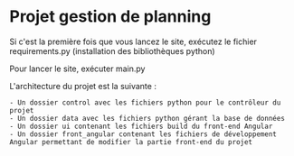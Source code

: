 # Projet gestion de planning

Si c'est la première fois que vous lancez le site, exécutez le fichier requirements.py
(installation des bibliothèques python)

Pour lancer le site, exécuter main.py

L'architecture du projet est la suivante :

	- Un dossier control avec les fichiers python pour le contrôleur du projet
	- Un dossier data avec les fichiers python gérant la base de données
	- Un dossier ui contenant les fichiers build du front-end Angular 
	- Un dossier front_angular contenant les fichiers de développement Angular permettant de modifier la partie front-end du projet

